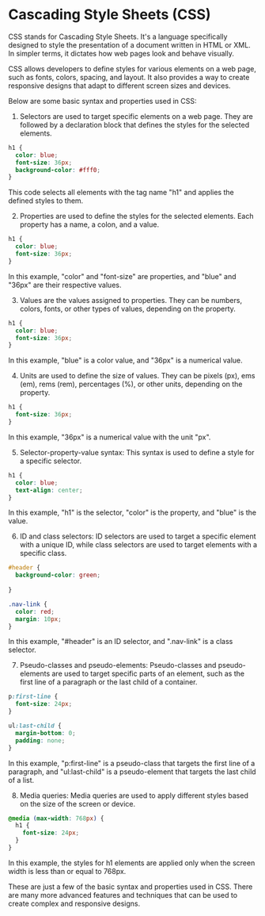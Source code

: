 # Cascading Style Sheets (CSS)

CSS stands for Cascading Style Sheets. It's a language specifically designed to style the presentation of a document written in HTML or XML. In simpler terms, it dictates how web pages look and behave visually.

CSS allows developers to define styles for various elements on a web page, such as fonts, colors, spacing, and layout. It also provides a way to create responsive designs that adapt to different screen sizes and devices.

Below are some basic syntax and properties used in CSS:

1. Selectors are used to target specific elements on a web page. They are followed by a declaration block that defines the styles for the selected elements.

```css
h1 {
  color: blue;
  font-size: 36px;
  background-color: #fff0;
}
```

This code selects all elements with the tag name "h1" and applies the defined styles to them.

2. Properties are used to define the styles for the selected elements. Each property has a name, a colon, and a value.

```css
h1 {
  color: blue;
  font-size: 36px;
}
```

In this example, "color" and "font-size" are properties, and "blue" and "36px" are their respective values.

3. Values are the values assigned to properties. They can be numbers, colors, fonts, or other types of values, depending on the property.

```css
h1 {
  color: blue;
  font-size: 36px;
}
```

In this example, "blue" is a color value, and "36px" is a numerical value.

4. Units are used to define the size of values. They can be pixels (px), ems (em), rems (rem), percentages (%), or other units, depending on the property.

```css
h1 {
  font-size: 36px;
}
```

In this example, "36px" is a numerical value with the unit "px".

5. Selector-property-value syntax: This syntax is used to define a style for a specific selector.

```css
h1 {
  color: blue;
  text-align: center;
}
```

In this example, "h1" is the selector, "color" is the property, and "blue" is the value.

6. ID and class selectors: ID selectors are used to target a specific element with a unique ID, while class selectors are used to target elements with a specific class.

```css
#header {
  background-color: green;
  
}

.nav-link {
  color: red;
  margin: 10px;
}
```

In this example, "#header" is an ID selector, and ".nav-link" is a class selector.

7. Pseudo-classes and pseudo-elements: Pseudo-classes and pseudo-elements are used to target specific parts of an element, such as the first line of a paragraph or the last child of a container.

```css
p:first-line {
  font-size: 24px;
}

ul:last-child {
  margin-bottom: 0;
  padding: none;
}
```

In this example, "p:first-line" is a pseudo-class that targets the first line of a paragraph, and "ul:last-child" is a pseudo-element that targets the last child of a list.

8. Media queries: Media queries are used to apply different styles based on the size of the screen or device.

```css
@media (max-width: 768px) {
  h1 {
    font-size: 24px;
  }
}
```

In this example, the styles for h1 elements are applied only when the screen width is less than or equal to 768px.

These are just a few of the basic syntax and properties used in CSS. There are many more advanced features and techniques that can be used to create complex and responsive designs.
